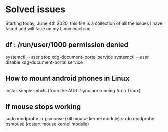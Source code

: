 # Solved issues

Starting today, June 4th 2020, this file is a collection of all the issues I
have faced and will face on my Linux machine. 

## df : /run/user/1000 permission denied

systemctl --user stop xdg-document-portal.service
systemctl --user disable xdg-document-portal.service

## How to mount android phones in Linux

Install simple-mtpfs (from the AUR if you are running Arch Linux)

## If mouse stops working

sudo modprobe -r psmouse (kill mouse kernel module)
sudo modprobe psmouse (restart mouse kernel module)
